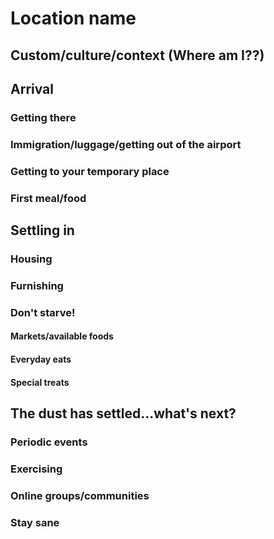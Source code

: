 # Location name

## Custom/culture/context (Where am I??)
## Arrival 
### Getting there
### Immigration/luggage/getting out of the airport
### Getting to your temporary place
### First meal/food
## Settling in
### Housing 
### Furnishing
### Don't starve!
#### Markets/available foods
#### Everyday eats
#### Special treats
## The dust has settled...what's next?
### Periodic events
### Exercising
### Online groups/communities
### Stay sane
